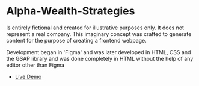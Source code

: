 # Alpha-Wealth-Strategies

Is entirely fictional and created for illustrative purposes only. It does not represent a real company.
This imaginary concept was crafted to generate content for the purpose of creating a frontend webpage.

Development began in 'Figma' and was later developed in HTML, CSS and the GSAP library and was done completely in HTML without the help of any editor other than Figma

- [Live Demo](https://ignaciosotelo.github.io/Alpha-Wealth-Strategies/)
